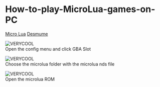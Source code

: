 # How-to-play-MicroLua-games-on-PC

[Micro Lua](https://cdn.discordapp.com/attachments/980621690809757758/1079543728529748079/MicroLua-4.7.2.zip)
[Desmume](https://github.com/TASEmulators/desmume/releases/tag/release_0_9_13)

![VERYCOOL](https://cdn.discordapp.com/attachments/980621690809757758/1079542554460180520/image.png "GAY!") <br>
Open the config menu and click GBA Slot

![VERYCOOL](https://cdn.discordapp.com/attachments/1059666289896980592/1076046375415980084/image.png "GAY!") <br>
Choose the microlua folder with the microlua nds file

![VERYCOOL](https://cdn.discordapp.com/attachments/1059666289896980592/1076046892745637888/image.png "GAY!") <br>
Open the microlua ROM
